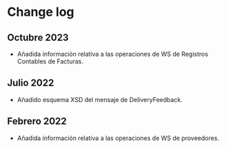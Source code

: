 # Change log

## Octubre 2023
- Añadida información relativa a las operaciones de WS de Registros Contables de Facturas.

## Julio 2022
- Añadido esquema XSD del mensaje de DeliveryFeedback.

## Febrero 2022
- Añadida información relativa a las operaciones de WS de proveedores.

